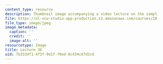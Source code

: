 ```yaml
---
content_type: resource
description: Thumbnail image accompanying a video lecture on the sampling theorem.
file: https://ol-ocw-studio-app-production.s3.amazonaws.com/courses/18-085-computational-science-and-engineering-i-fall-2008/7b3334f14f3f9d1f70ed8c434c87d2cd_36.jpg
file_type: image/jpeg
image_metadata:
  caption: ''
  credit: ''
  image-alt: ''
resourcetype: Image
title: Lecture 36
uid: 7b3334f1-4f3f-9d1f-70ed-8c434c87d2cd
---
```

